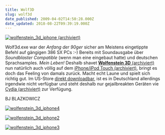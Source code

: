 ```yaml
---
title: Wolf3D
slug: wolf3d
date_published: 2009-04-02T14:50:28.000Z
date_updated: 2018-08-22T09:39:19.000Z
---
```


[![wolfenstein_3d_iphone](//picdump.thafaker.de/2009/04/wolfenstein_3d_iphone.png) (archiviert)](http://web.archive.org/web/20090327084859/http://www.idsoftware.com:80/wolfenstein3dclassic/)

Wolf3d.exe war der *Anfang der 90ger* sicher am Meistens eingetippte Befehl auf gängigen 386 SX PCs :-) Bereits mit Soundausgabe über *Soundblaster Compatible* (wenn man eine eingebaut hatte) und deutschen Sprachsamples. *Mein Leben!* Deshalb shavet [**Wolfenstein 3D** (archiviert)](http://web.archive.org/web/20090327084859/http://www.idsoftware.com:80/wolfenstein3dclassic/) nun natürlich auch völlig auf dem [iPhone/iPod Touch (archiviert)](http://web.archive.org/web/20090327084859/http://www.idsoftware.com:80/wolfenstein3dclassic/), bringt es doch das Feeling von damals zurück. Macht echt Laune und spielt sich richtig gut. Im US-Store [direkt downloadbar](http://itunes.apple.com/WebObjects/MZStore.woa/wa/viewSoftware?id=309470478&amp;mt=8), ist es in Deutschland allerdings irgendwie nicht verfügbar und steht deshalb nur gejailbreakten Geräten vie [Cydia (archiviert)](http://web.archive.org/web/20090401001900/http://www.iphonefaq.info:80/content/4/69/de/was-ist-cydia.html) zur Verfügung.

BJ BLAZKOWICZ

[![wolfenstein_3d_iphone4](//picdump.thafaker.de/2009/04/wolfenstein_3d_iphone4-300x200.png)](http://picdump.thafaker.de/2009/04/wolfenstein_3d_iphone4.png)

[![wolfenstein_3d_iphone2](//picdump.thafaker.de/2009/04/wolfenstein_3d_iphone2-300x200.png)](http://picdump.thafaker.de/2009/04/wolfenstein_3d_iphone2.png)

[![wolfenstein_3d_iphone3](//picdump.thafaker.de/2009/04/wolfenstein_3d_iphone3-300x200.png)](http://picdump.thafaker.de/2009/04/wolfenstein_3d_iphone3.png)
